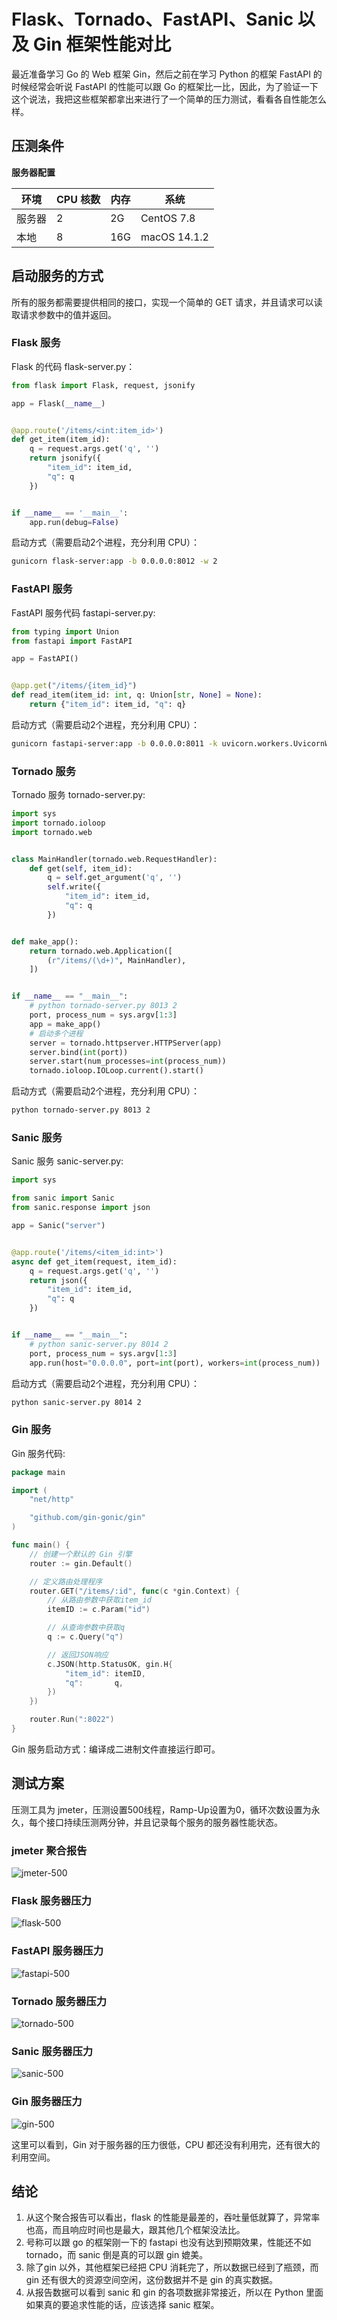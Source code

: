 # Flask、Tornado、FastAPI、Sanic 以及 Gin 框架性能对比

最近准备学习 Go 的 Web 框架 Gin，然后之前在学习 Python 的框架 FastAPI 的时候经常会听说 FastAPI 的性能可以跟 Go 的框架比一比，因此，为了验证一下这个说法，我把这些框架都拿出来进行了一个简单的压力测试，看看各自性能怎么样。

## 压测条件

**服务器配置**

|环境| CPU 核数  | 内存  | 系统  |
| ------------| ------------ | ------------ | ------------ |
|服务器|  2 | 2G  |  CentOS 7.8 |
|本地|  8 | 16G  |  macOS 14.1.2 |

## 启动服务的方式

所有的服务都需要提供相同的接口，实现一个简单的 GET 请求，并且请求可以读取请求参数中的值并返回。

### Flask 服务

Flask 的代码 flask-server.py：

```python
from flask import Flask, request, jsonify

app = Flask(__name__)


@app.route('/items/<int:item_id>')
def get_item(item_id):
    q = request.args.get('q', '')
    return jsonify({
        "item_id": item_id,
        "q": q
    })


if __name__ == '__main__':
    app.run(debug=False)

```

启动方式（需要启动2个进程，充分利用 CPU）：

```bash
gunicorn flask-server:app -b 0.0.0.0:8012 -w 2
```

### FastAPI 服务

FastAPI 服务代码 fastapi-server.py:

```python
from typing import Union
from fastapi import FastAPI

app = FastAPI()


@app.get("/items/{item_id}")
def read_item(item_id: int, q: Union[str, None] = None):
    return {"item_id": item_id, "q": q}

```

启动方式（需要启动2个进程，充分利用 CPU）：

```bash
gunicorn fastapi-server:app -b 0.0.0.0:8011 -k uvicorn.workers.UvicornWorker -w 2
```

### Tornado 服务

Tornado 服务 tornado-server.py:

```python
import sys
import tornado.ioloop
import tornado.web


class MainHandler(tornado.web.RequestHandler):
    def get(self, item_id):
        q = self.get_argument('q', '')
        self.write({
            "item_id": item_id,
            "q": q
        })


def make_app():
    return tornado.web.Application([
        (r"/items/(\d+)", MainHandler),
    ])


if __name__ == "__main__":
    # python tornado-server.py 8013 2
    port, process_num = sys.argv[1:3]
    app = make_app()
    # 启动多个进程
    server = tornado.httpserver.HTTPServer(app)
    server.bind(int(port))
    server.start(num_processes=int(process_num))
    tornado.ioloop.IOLoop.current().start()

```

启动方式（需要启动2个进程，充分利用 CPU）：

```bash
python tornado-server.py 8013 2
```

### Sanic 服务

Sanic 服务 sanic-server.py:

```python
import sys

from sanic import Sanic
from sanic.response import json

app = Sanic("server")


@app.route('/items/<item_id:int>')
async def get_item(request, item_id):
    q = request.args.get('q', '')
    return json({
        "item_id": item_id,
        "q": q
    })


if __name__ == "__main__":
    # python sanic-server.py 8014 2
    port, process_num = sys.argv[1:3]
    app.run(host="0.0.0.0", port=int(port), workers=int(process_num))

```

启动方式（需要启动2个进程，充分利用 CPU）：

```bash
python sanic-server.py 8014 2
```

### Gin 服务

Gin 服务代码:

```go
package main

import (
	"net/http"

	"github.com/gin-gonic/gin"
)

func main() {
	// 创建一个默认的 Gin 引擎
	router := gin.Default()

	// 定义路由处理程序
	router.GET("/items/:id", func(c *gin.Context) {
		// 从路由参数中获取item_id
		itemID := c.Param("id")

		// 从查询参数中获取q
		q := c.Query("q")

		// 返回JSON响应
		c.JSON(http.StatusOK, gin.H{
			"item_id": itemID,
			"q":       q,
		})
	})

	router.Run(":8022")
}

```

Gin 服务启动方式：编译成二进制文件直接运行即可。

## 测试方案

压测工具为 jmeter，压测设置500线程，Ramp-Up设置为0，循环次数设置为永久，每个接口持续压测两分钟，并且记录每个服务的服务器性能状态。

### jmeter 聚合报告

![jmeter-500](https://tendcode.com/cdn/2024/02/jmeter-500.png "jmeter-500")


### Flask 服务器压力

![flask-500](https://tendcode.com/cdn/2024/02/500-flask.png "flask-500")

### FastAPI 服务器压力

![fastapi-500](https://tendcode.com/cdn/2024/02/fastapi-500.png "fastapi-500")

### Tornado 服务器压力

![tornado-500](https://tendcode.com/cdn/2024/02/tornado-500.png "tornado-500")

### Sanic 服务器压力

![sanic-500](https://tendcode.com/cdn/2024/02/sanic-500.png "sanic-500")

### Gin 服务器压力

![gin-500](https://tendcode.com/cdn/2024/02/gin-500.png "gin-500")

这里可以看到，Gin 对于服务器的压力很低，CPU 都还没有利用完，还有很大的利用空间。

## 结论

1. 从这个聚合报告可以看出，flask 的性能是最差的，吞吐量低就算了，异常率也高，而且响应时间也是最大，跟其他几个框架没法比。
2. 号称可以跟 go 的框架刚一下的 fastapi 也没有达到预期效果，性能还不如 tornado，而 sanic 倒是真的可以跟 gin 媲美。
3. 除了gin 以外，其他框架已经把 CPU 消耗完了，所以数据已经到了瓶颈，而 gin 还有很大的资源空间空闲，这份数据并不是 gin 的真实数据。
4. 从报告数据可以看到 sanic 和 gin 的各项数据非常接近，所以在 Python 里面如果真的要追求性能的话，应该选择 sanic 框架。
